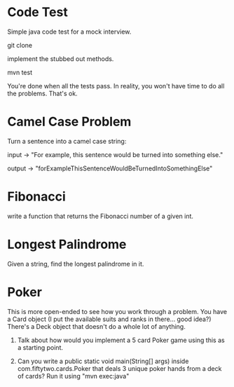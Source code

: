 # Code Test

Simple java code test for a mock interview.

git clone <this repo>

implement the stubbed out methods.

mvn test

You're done when all the tests pass. In reality, you won't have time to do all the problems. That's ok.

# Camel Case Problem

Turn a sentence into a camel case string:

input -> "For example, this sentence would be turned into something else."

output -> "forExampleThisSentenceWouldBeTurnedIntoSomethingElse"

# Fibonacci

write a function that returns the Fibonacci number of a given int.

# Longest Palindrome

Given a string, find the longest palindrome in it.

# Poker

This is more open-ended to see how you work through a problem. You have a Card object (I put the available suits and ranks in there... good idea?) There's a Deck object that doesn't do a whole lot of anything.

1) Talk about how would you implement a 5 card Poker game using this as a starting point.

2) Can you write a public static void main(String[] args) inside com.fiftytwo.cards.Poker that deals 3 unique poker hands from a deck of cards? Run it using "mvn exec:java"

